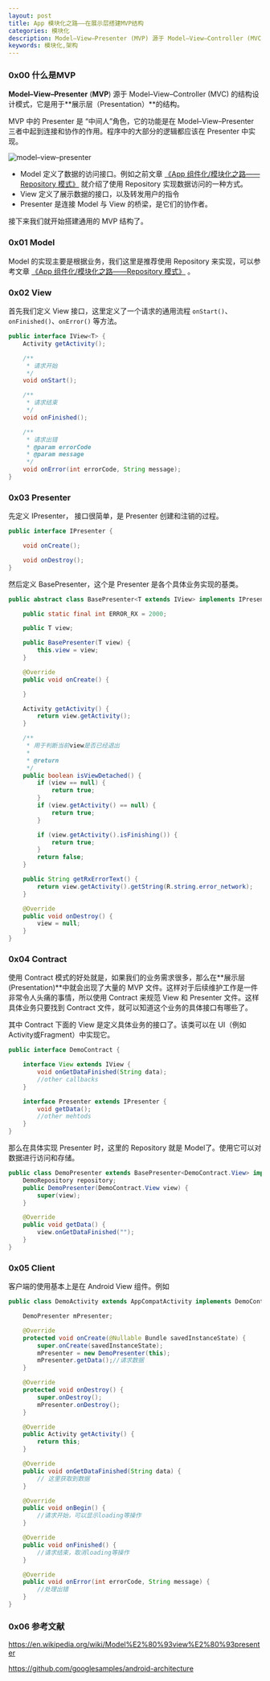 ```yaml
---
layout: post
title: App 模块化之路——在展示层搭建MVP结构
categories: 模块化
description: Model–View–Presenter (MVP) 源于 Model–View–Controller (MVC) 的结构设计模式，它是用于展示层（Presentation）的结构。
keywords: 模块化,架构
---
```


### 0x00 什么是MVP

**Model–View–Presenter** (**MVP**) 源于 Model–View–Controller (MVC) 的结构设计模式，它是用于**展示层（Presentation）**的结构。

MVP 中的 Presenter 是 “中间人”角色，它的功能是在 Model–View–Presenter 三者中起到连接和协作的作用。程序中的大部分的逻辑都应该在 Presenter 中实现。

![model–view–presenter](../images/Model_View_Presenter_GUI_Design_Pattern.png)

- Model 定义了数据的访问接口。例如之前文章  [《App 组件化/模块化之路——Repository 模式》](http://mp.weixin.qq.com/s/_x75_Ba8rta484bRzVnGuA) 就介绍了使用 Repository 实现数据访问的一种方式。
- View 定义了展示数据的接口，以及转发用户的指令
- Presenter 是连接 Model 与 View 的桥梁，是它们的协作者。

接下来我们就开始搭建通用的 MVP 结构了。

### 0x01 Model

Model 的实现主要是根据业务，我们这里是推荐使用 Repository 来实现，可以参考文章 [《App 组件化/模块化之路——Repository 模式》](http://mp.weixin.qq.com/s/_x75_Ba8rta484bRzVnGuA) 。

### 0x02 View

首先我们定义 View 接口，这里定义了一个请求的通用流程 `onStart()`、`onFinished()`、`onError()` 等方法。

```java
public interface IView<T> {
    Activity getActivity();

    /**
     * 请求开始
     */
    void onStart();

    /**
     * 请求结束
     */
    void onFinished();

    /**
     * 请求出错
     * @param errorCode
     * @param message
     */
    void onError(int errorCode, String message);
}
```

### 0x03 Presenter

先定义 IPresenter， 接口很简单，是 Presenter 创建和注销的过程。

```java
public interface IPresenter {

    void onCreate();

    void onDestroy();
}
```

然后定义 BasePresenter，这个是 Presenter 是各个具体业务实现的基类。

```java
public abstract class BasePresenter<T extends IView> implements IPresenter {

    public static final int ERROR_RX = 2000;

    public T view;

    public BasePresenter(T view) {
        this.view = view;
    }

    @Override
    public void onCreate() {

    }

    Activity getActivity() {
        return view.getActivity();
    }

    /**
     * 用于判断当前view是否已经退出
     *
     * @return
     */
    public boolean isViewDetached() {
        if (view == null) {
            return true;
        }
        if (view.getActivity() == null) {
            return true;
        }

        if (view.getActivity().isFinishing()) {
            return true;
        }
        return false;
    }

    public String getRxErrorText() {
        return view.getActivity().getString(R.string.error_network);
    }

    @Override
    public void onDestroy() {
        view = null;
    }
}
```



### 0x04 Contract

使用 Contract 模式的好处就是，如果我们的业务需求很多，那么在**展示层(Presentation)**中就会出现了大量的 MVP 文件。这样对于后续维护工作是一件非常令人头痛的事情，所以使用 Contract 来规范 View 和 Presenter 文件。这样具体业务只要找到 Contract 文件，就可以知道这个业务的具体接口有哪些了。

其中 Contract 下面的 View 是定义具体业务的接口了。该类可以在 UI（例如Activity或Fragment）中实现它。

```java
public interface DemoContract {

    interface View extends IView {
        void onGetDataFinished(String data);
        //other callbacks
    }

    interface Presenter extends IPresenter {
        void getData();
        //other mehtods
    }
}
```

那么在具体实现 Presenter 时，这里的 Repository 就是 Model了。使用它可以对数据进行访问和存储。

```java
public class DemoPresenter extends BasePresenter<DemoContract.View> implements DemoContract.Presenter {
  	DemoRepository repository;
    public DemoPresenter(DemoContract.View view) {
        super(view);
    }

    @Override
    public void getData() {
        view.onGetDataFinished("");
    }
}
```
### 0x05 Client
客户端的使用基本上是在 Android View 组件。例如

```java
public class DemoActivity extends AppCompatActivity implements DemoContract.View {

    DemoPresenter mPresenter;

    @Override
    protected void onCreate(@Nullable Bundle savedInstanceState) {
        super.onCreate(savedInstanceState);
        mPresenter = new DemoPresenter(this);
        mPresenter.getData();//请求数据
    }

    @Override
    protected void onDestroy() {
        super.onDestroy();
        mPresenter.onDestroy();
    }

    @Override
    public Activity getActivity() {
        return this;
    }

    @Override
    public void onGetDataFinished(String data) {
        // 这里获取到数据
    }

    @Override
    public void onBegin() {
        //请求开始，可以显示loading等操作
    }

    @Override
    public void onFinished() {
        //请求结束，取消loading等操作
    }

    @Override
    public void onError(int errorCode, String message) {
        //处理出错
    }
}
```

### 0x06 参考文献

https://en.wikipedia.org/wiki/Model%E2%80%93view%E2%80%93presenter

https://github.com/googlesamples/android-architecture